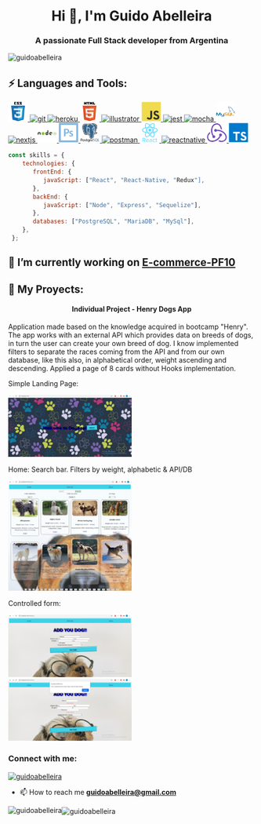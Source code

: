 
<h1 align="center">Hi 👋, I'm Guido Abelleira</h1>
<h3 align="center">A passionate Full Stack developer from Argentina</h3>

<p align="left"> <img src="https://komarev.com/ghpvc/?username=guidoabelleira&label=Profile%20views&color=0e75b6&style=flat" alt="guidoabelleira" /> </p>


## ⚡ Languages and Tools:

<p align="left"> <a href="https://www.w3schools.com/css/" target="_blank"> <img src="https://raw.githubusercontent.com/devicons/devicon/master/icons/css3/css3-original-wordmark.svg" alt="css3" width="40" height="40"/> </a> <a href="https://git-scm.com/" target="_blank"> <img src="https://www.vectorlogo.zone/logos/git-scm/git-scm-icon.svg" alt="git" width="40" height="40"/> </a> <a href="https://heroku.com" target="_blank"> <img src="https://www.vectorlogo.zone/logos/heroku/heroku-icon.svg" alt="heroku" width="40" height="40"/> </a> <a href="https://www.w3.org/html/" target="_blank"> <img src="https://raw.githubusercontent.com/devicons/devicon/master/icons/html5/html5-original-wordmark.svg" alt="html5" width="40" height="40"/> </a> <a href="https://www.adobe.com/in/products/illustrator.html" target="_blank"> <img src="https://www.vectorlogo.zone/logos/adobe_illustrator/adobe_illustrator-icon.svg" alt="illustrator" width="40" height="40"/> </a> <a href="https://developer.mozilla.org/en-US/docs/Web/JavaScript" target="_blank"> <img src="https://raw.githubusercontent.com/devicons/devicon/master/icons/javascript/javascript-original.svg" alt="javascript" width="40" height="40"/> </a> <a href="https://jestjs.io" target="_blank"> <img src="https://www.vectorlogo.zone/logos/jestjsio/jestjsio-icon.svg" alt="jest" width="40" height="40"/> </a> <a href="https://mochajs.org" target="_blank"> <img src="https://www.vectorlogo.zone/logos/mochajs/mochajs-icon.svg" alt="mocha" width="40" height="40"/> </a> <a href="https://www.mysql.com/" target="_blank"> <img src="https://raw.githubusercontent.com/devicons/devicon/master/icons/mysql/mysql-original-wordmark.svg" alt="mysql" width="40" height="40"/> </a> <a href="https://nextjs.org/" target="_blank"> <img src="https://cdn.worldvectorlogo.com/logos/nextjs-3.svg" alt="nextjs" width="40" height="40"/> </a> <a href="https://nodejs.org" target="_blank"> <img src="https://raw.githubusercontent.com/devicons/devicon/master/icons/nodejs/nodejs-original-wordmark.svg" alt="nodejs" width="40" height="40"/> </a> <a href="https://www.photoshop.com/en" target="_blank"> <img src="https://raw.githubusercontent.com/devicons/devicon/master/icons/photoshop/photoshop-line.svg" alt="photoshop" width="40" height="40"/> </a> <a href="https://www.postgresql.org" target="_blank"> <img src="https://raw.githubusercontent.com/devicons/devicon/master/icons/postgresql/postgresql-original-wordmark.svg" alt="postgresql" width="40" height="40"/> </a> <a href="https://postman.com" target="_blank"> <img src="https://www.vectorlogo.zone/logos/getpostman/getpostman-icon.svg" alt="postman" width="40" height="40"/> </a> <a href="https://reactjs.org/" target="_blank"> <img src="https://raw.githubusercontent.com/devicons/devicon/master/icons/react/react-original-wordmark.svg" alt="react" width="40" height="40"/> </a> <a href="https://reactnative.dev/" target="_blank"> <img src="https://reactnative.dev/img/header_logo.svg" alt="reactnative" width="40" height="40"/> </a> <a href="https://redux.js.org" target="_blank"> <img src="https://raw.githubusercontent.com/devicons/devicon/master/icons/redux/redux-original.svg" alt="redux" width="40" height="40"/> </a> <a href="https://www.typescriptlang.org/" target="_blank"> <img src="https://raw.githubusercontent.com/devicons/devicon/master/icons/typescript/typescript-original.svg" alt="typescript" width="40" height="40"/> </a> </p>

```javascript
const skills = {
    technologies: {
       frontEnd: {
          javaScript: ["React", "React-Native, "Redux"],
       },
       backEnd: {
          javaScript: ["Node", "Express", "Sequelize"],
       },
       databases: ["PostgreSQL", "MariaDB", "MySql"],
    },
 }; 
 ```

## 🔭 I’m currently working on [E-commerce-PF10](https://github.com/guidoabelleira/E-Commerce-PF10)

## 🌱 My Proyects:

<h4 align="center"> Individual Project - Henry Dogs App </h4>
<p>Application made based on the knowledge acquired in bootcamp "Henry". The app works with an external API
which provides data on breeds of
dogs, in turn the user can
create your own breed of dog. I know
implemented filters to separate
the races coming from the API and from
our own database, like this
also, in alphabetical order, weight
ascending and descending. Applied
a page of 8 cards without
Hooks implementation.</p>
<p>
Simple Landing Page:
</p>
<img src="./img/dog-LandingPage.png" alt="Error Img" style="width:50%;">
<p>
Home: Search bar. Filters by weight, alphabetic & API/DB
</p>
<img src="./img/dog-home.png" alt="Error Img" style="width:50%;">
<p>
Controlled form:
</p>
<img src="./img/dog-add1.png" alt="Error Img" style="width:50%;">
<img src="./img/dog-add-error.png" alt="Error Img" style="width:50%;">

<h3 align="left">Connect with me:</h3>
<p align="left">
<a href="https://linkedin.com/in/guidoabelleira" target="blank"><img align="center" src="https://raw.githubusercontent.com/rahuldkjain/github-profile-readme-generator/master/src/images/icons/Social/linked-in-alt.svg" alt="guidoabelleira" height="30" width="40" /></a>
</p>

- 📫 How to reach me **guidoabelleira@gmail.com**

<p><img align="left" src="https://github-readme-stats.vercel.app/api/top-langs?username=guidoabelleira&show_icons=true&locale=en&layout=compact" alt="guidoabelleira" /></p>


<p><img align="center" src="https://github-readme-streak-stats.herokuapp.com/?user=guidoabelleira&" alt="guidoabelleira" /></p>

